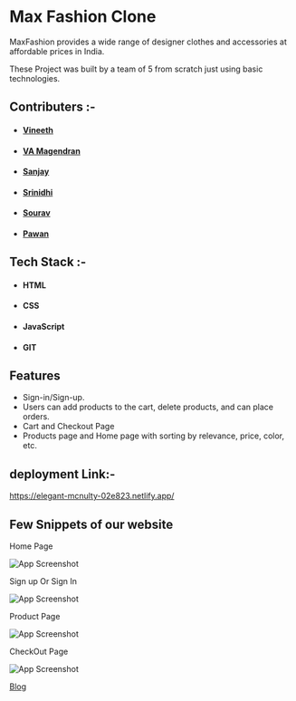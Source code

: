 # Max Fashion Clone

MaxFashion provides a wide range of designer clothes
and accessories at affordable prices in India.

These Project was built by a team of 5 from scratch just using basic technologies. 

## Contributers :- 
- #### [Vineeth](https://www.linkedin.com/in/vineethevk/)
- #### [VA Magendran](https://www.linkedin.com/in/)
- #### [Sanjay](https://www.linkedin.com/in/)
- #### [Srinidhi](https://www.linkedin.com/in/)
- #### [Sourav](https://www.linkedin.com/in/)
- #### [Pawan](https://www.linkedin.com/in/)

## Tech Stack :- 

- #### HTML
- #### CSS 
- #### JavaScript
- #### GIT


## Features

- Sign-in/Sign-up.
- Users can add products to the cart, delete products,
  and can place orders.
- Cart and Checkout Page
- Products page and Home page with sorting by
  relevance, price, color, etc.
  
## deployment Link:-
https://elegant-mcnulty-02e823.netlify.app/


## Few Snippets of our website

Home Page

![App Screenshot](https://miro.medium.com/max/875/1*ngdYot_cSnRmVV9wAWWVLw.png)

Sign up Or Sign In

![App Screenshot](https://miro.medium.com/max/875/1*q1OZSh8X4jHE0pJR2BN5qA.jpeg)

Product Page

![App Screenshot](https://miro.medium.com/max/875/1*kWCAQ0tTySjOx2hwrbqqZw.jpeg)

CheckOut Page

![App Screenshot](https://miro.medium.com/max/875/1*CZRg0DPH2Af3cFSRt1V6Rg.jpeg)


[Blog]( https://medium.com/)

<!-- [![portfolio](https://img.shields.io/badge/my_portfolio-000?style=for-the-badge&logo=ko-fi&logoColor=white)](https://katherinempeterson.com/) -->
